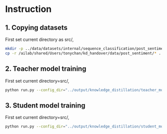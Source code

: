 # Instruction

## 1. Copying datasets
First set current directory as src/,

```bash
mkdir -p ../data/datasets/internal/sequence_classification/post_sentiment
cp -r /ailab/shared/Users/tonychan/kd_handover/data/post_sentiment/* ../data/datasets/internal/sequence_classification/post_sentiment/
```


## 2. Teacher model training
First set current directory=src/, 
```bash
python run.py --config_dir="../output/knowledge_distillation/teacher_model"
```

## 3. Student model training
First set current directory=src/, 
```bash
python run.py --config_dir="../output/knowledge_distillation/student_model"
```
